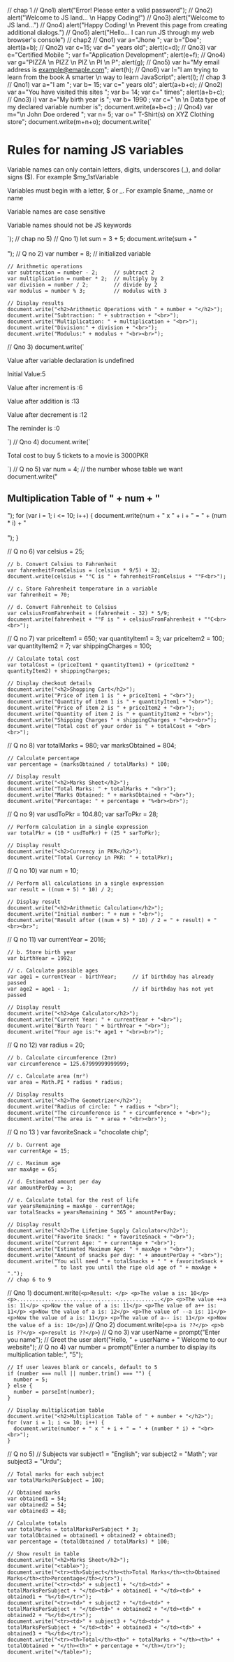 // chap 1
// Qno1)
alert("Error! Please enter a valid password");
// Qno2)
alert("Welcome to JS land... \n Happy Coding!")
// Qno3)
alert("Welcome to JS land...")
// Qno4)
alert("Happy Coding! \n Prevent this page from creating additional dialogs.")
// Qno5)
alert("Hello... I can run JS through my web browser's console")
// chap2
// Qno1)
 var a="Jhone ";
 var b="Doe";
 alert(a+b);
// Qno2)
var c=15;
 var d=" years old";
 alert(c+d);
// Qno3)
var e="Certified Mobile ";
 var f="Application Development";
 alert(e+f);
// Qno4)
var g="PIZZA \n PIZZ \n PIZ \n PI \n P";
 alert(g);
// Qno5)
var h="My email address is example@emaple.com";
 alert(h);
// Qno6)
var l="I am trying to learn from the book A smarter \n way to learn JavaScript";
alert(l);
// chap 3
// Qno1)
var a="I am ";
var b= 15;
var c=" years old";
alert(a+b+c);
// Qno2)
var a="You have visited this sites ";
var b= 14;
var c=" times";
alert(a+b+c);
// Qno3) i)
var a="My birth year is ";
var b= 1990 ;
var c=" \n  \n Data type of my declared variable number is";
document.write(a+b+c) ;
// Qno4)
var m="\n John Doe ordered ";
var n= 5;
var o=" T-Shirt(s) on XYZ Clothing store";
document.write(m+n+o);
document.write(`
  <h1>Rules for naming JS variables</h1>
  <p> Variable names can only contain letters, digits, underscores (_), and dollar signs ($). For example $my_1stVariable</p>
  <p> Variables must begin with a letter, $ or _. For example $name, _name or name</p>
  <p> Variable names are case sensitive</p>
  <p> Variable names should not be JS keywords</p>
`);
// chap no 5)
// Qno 1)
let sum = 3 + 5;
document.write(sum + "<br><br>");
// Q no 2)
 var number = 8;  // initialized variable

    // Arithmetic operations
    var subtraction = number - 2;     // subtract 2
    var multiplication = number * 2;  // multiply by 2
    var division = number / 2;        // divide by 2
    var modulus = number % 3;         // modulus with 3

    // Display results
    document.write("<h2>Arithmetic Operations with " + number + "</h2>");
    document.write("Subtraction: " + subtraction + "<br>");
    document.write("Multiplication: " + multiplication + "<br>");
    document.write("Division:" + division + "<br>");
    document.write("Modulus:" + modulus + "<br><br>");
// Qno 3)
document.write(`
  <p> Value after variable declaration is undefined</p>
  <p>Initial Value:5</p>
  <p>Value after increment is :6</p>
  <p>Value after addition is :13</p>
  <p>Value after decrement is :12</p>
  <p>The reminder is :0</p>
  `)
// Qno 4)
  document.write(`
    <p>Total cost to buy 5 tickets to a movie is 3000PKR</p>
  `)
  // Q no 5)
  var num = 4; // the number whose table we want
    document.write("<h2>Multiplication Table of " + num + "</h2>");
    for (var i = 1; i <= 10; i++) {
      document.write(num + " x " + i + " = " + (num * i) + "<br><br>");
    }
    
  // Q no 6)
    var celsius = 25;

    // b. Convert Celsius to Fahrenheit
    var fahrenheitFromCelsius = (celsius * 9/5) + 32;
    document.write(celsius + "°C is " + fahrenheitFromCelsius + "°F<br>");

    // c. Store Fahrenheit temperature in a variable
    var fahrenheit = 70;

    // d. Convert Fahrenheit to Celsius
    var celsiusFromFahrenheit = (fahrenheit - 32) * 5/9;
    document.write(fahrenheit + "°F is " + celsiusFromFahrenheit + "°C<br><br>");
  // Q no 7)
  var priceItem1 = 650;
    var quantityItem1 = 3;
    var priceItem2 = 100;
    var quantityItem2 = 7;
    var shippingCharges = 100;

    // Calculate total cost
    var totalCost = (priceItem1 * quantityItem1) + (priceItem2 * quantityItem2) + shippingCharges;

    // Display checkout details
    document.write("<h2>Shopping Cart</h2>");
    document.write("Price of item 1 is " + priceItem1 + "<br>");
    document.write("Quantity of item 1 is " + quantityItem1 + "<br>");
    document.write("Price of item 2 is " + priceItem2 + "<br>");
    document.write("Quantity of item 2 is " + quantityItem2 + "<br>");
    document.write("Shipping Charges " + shippingCharges + "<br><br>");
    document.write("Total cost of your order is " + totalCost + "<br><br>");
  // Q no 8)
  var totalMarks = 980;
    var marksObtained = 804;

    // Calculate percentage
    var percentage = (marksObtained / totalMarks) * 100;

    // Display result
    document.write("<h2>Marks Sheet</h2>");
    document.write("Total Marks: " + totalMarks + "<br>");
    document.write("Marks Obtained: " + marksObtained + "<br>");
    document.write("Percentage: " + percentage + "%<br><br>");
// Q no 9)
 var usdToPkr = 104.80;
    var sarToPkr = 28;

    // Perform calculation in a single expression
    var totalPkr = (10 * usdToPkr) + (25 * sarToPkr);

    // Display result
    document.write("<h2>Currency in PKR</h2>");
    document.write("Total Currency in PKR: " + totalPkr);
  // Q no 10)
   var num = 10;

    // Perform all calculations in a single expression
    var result = ((num + 5) * 10) / 2;

    // Display result
    document.write("<h2>Arithmetic Calculation</h2>");
    document.write("Initial number: " + num + "<br>");
    document.write("Result after ((num + 5) * 10) / 2 = " + result) + "<br><br>";
  // Q no 11)
   var currentYear = 2016;

    // b. Store birth year
    var birthYear = 1992;

    // c. Calculate possible ages
    var age1 = currentYear - birthYear;     // if birthday has already passed
    var age2 = age1 - 1;                    // if birthday has not yet passed

    // Display result
    document.write("<h2>Age Calculator</h2>");
    document.write("Current Year: " + currentYear + "<br>");
    document.write("Birth Year: " + birthYear + "<br>");
    document.write("Your age is:"+ age1 + "<br><br>");
   // Q no 12)
   var radius = 20;

    // b. Calculate circumference (2πr)
    var circumference = 125.67999999999999;

    // c. Calculate area (πr²)
    var area = Math.PI * radius * radius;

    // Display results
    document.write("<h2>The Geometrizer</h2>");
    document.write("Radius of circle: " + radius + "<br>");
    document.write("The circumference is " + circumference + "<br>");
    document.write("The area is " + area + "<br><br>");
   // Q no 13 )
    var favoriteSnack = "chocolate chip";

    // b. Current age
    var currentAge = 15;

    // c. Maximum age
    var maxAge = 65;

    // d. Estimated amount per day
    var amountPerDay = 3;

    // e. Calculate total for the rest of life
    var yearsRemaining = maxAge - currentAge;
    var totalSnacks = yearsRemaining * 365 * amountPerDay;

    // Display result
    document.write("<h2>The Lifetime Supply Calculator</h2>");
    document.write("Favorite Snack: " + favoriteSnack + "<br>");
    document.write("Current Age: " + currentAge + "<br>");
    document.write("Estimated Maximum Age: " + maxAge + "<br>");
    document.write("Amount of snacks per day: " + amountPerDay + "<br>");
    document.write("You will need " + totalSnacks + " " + favoriteSnack +
                   " to last you until the ripe old age of " + maxAge + ".");
    // chap 6 to 9
// Qno 1)
  document.write(`
    <p>Result: </p>
    <p>The value a is: 10</p>
    <p>..............................................</p>
    <p>The value ++a is: 11</p>
    <p>Now the value of a is: 11</p>
    <p>The value of a++ is: 11</p>
    <p>Now the value of a is: 12</p>
    <p>The value of --a is: 11</p>
    <p>Now the value of a is: 11</p>
    <p>The value of a-- is: 11</p>
    <p>Now the value of a is: 10</p>
    `)
// Qno 2)
    document.write(`
      <p>a is ??</p>
      <p>b is ??</p>
      <p>result is ??</p>
      `)
// Q no 3)
var userName = prompt("Enter you name");
    // Greet the user
    alert("Hello, " + userName + " Welcome to our website");
// Q no 4)
 var number = prompt("Enter a number to display its multiplication table:", "5");

    // If user leaves blank or cancels, default to 5
    if (number === null || number.trim() === "") {
      number = 5;
    } else {
      number = parseInt(number);
    }

    // Display multiplication table
    document.write("<h2>Multiplication Table of " + number + "</h2>");
    for (var i = 1; i <= 10; i++) {
      document.write(number + " x " + i + " = " + (number * i) + "<br><br>");
    }
  // Q no 5)
  // Subjects
    var subject1 = "English";
    var subject2 = "Math";
    var subject3 = "Urdu";

    // Total marks for each subject
    var totalMarksPerSubject = 100;

    // Obtained marks
    var obtained1 = 54;
    var obtained2 = 54;
    var obtained3 = 48;

    // Calculate totals
    var totalMarks = totalMarksPerSubject * 3;
    var totalObtained = obtained1 + obtained2 + obtained3;
    var percentage = (totalObtained / totalMarks) * 100;

    // Show result in table
    document.write("<h2>Marks Sheet</h2>");
    document.write("<table>");
    document.write("<tr><th>Subject</th><th>Total Marks</th><th>Obtained Marks</th><th>Percentage</th></tr>");
    document.write("<tr><td>" + subject1 + "</td><td>" + totalMarksPerSubject + "</td><td>" + obtained1 + "</td><td>" + obtained1 + "%</td></tr>");
    document.write("<tr><td>" + subject2 + "</td><td>" + totalMarksPerSubject + "</td><td>" + obtained2 + "</td><td>" + obtained2 + "%</td></tr>");
    document.write("<tr><td>" + subject3 + "</td><td>" + totalMarksPerSubject + "</td><td>" + obtained3 + "</td><td>" + obtained3 + "%</td></tr>");
    document.write("<tr><th>Total</th><th>" + totalMarks + "</th><th>" + totalObtained + "</th><th>" + percentage + "</th></tr>");
    document.write("</table>");
